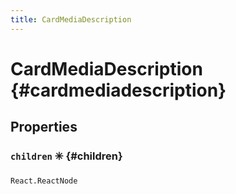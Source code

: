 ```yaml
---
title: CardMediaDescription
---
```



# CardMediaDescription  {#cardmediadescription}








## Properties


### `children` ✳️  {#children}






```tsx title="Type"
React.ReactNode
```



